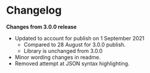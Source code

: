 # Changelog

**Changes from 3.0.0 release**
* Updated to account for publish on 1 September 2021
	* Compared to 28 August for 3.0.0 publish.
	* Library is unchanged from 3.0.0
* Minor wording changes in readme.
* Removed attempt at JSON syntax highlighting.